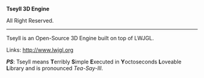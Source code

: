 **Tseyll 3D Engine**

All Right Reserved.

--------------------

Tseyll is an Open-Source 3D Engine built on top of LWJGL.

Links:
	http://www.lwjgl.org


***PS***: Tseyll means **T**erribly **S**imple **E**xecuted in **Y**octoseconds **L**oveable **L**ibrary
and is pronounced *Tea-Say-Ill*.
